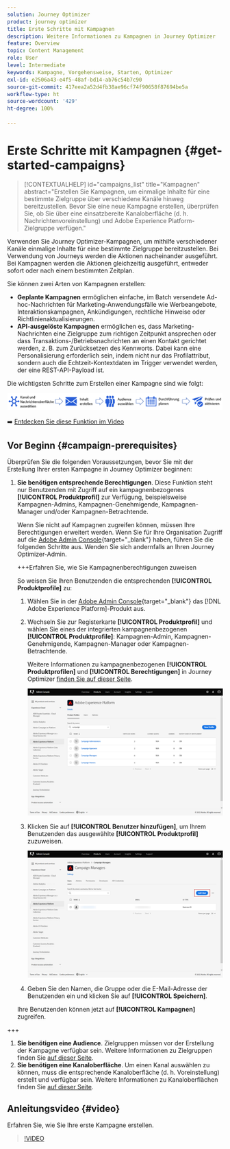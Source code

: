 ```yaml
---
solution: Journey Optimizer
product: journey optimizer
title: Erste Schritte mit Kampagnen
description: Weitere Informationen zu Kampagnen in Journey Optimizer
feature: Overview
topic: Content Management
role: User
level: Intermediate
keywords: Kampagne, Vorgehensweise, Starten, Optimizer
exl-id: e2506a43-e4f5-48af-bd14-ab76c54b7c90
source-git-commit: 417eea2a52d4fb38ae96cf74f90658f87694be5a
workflow-type: ht
source-wordcount: '429'
ht-degree: 100%

---
```


# Erste Schritte mit Kampagnen {#get-started-campaigns}

>[!CONTEXTUALHELP]
>id="campaigns_list"
>title="Kampagnen"
>abstract="Erstellen Sie Kampagnen, um einmalige Inhalte für eine bestimmte Zielgruppe über verschiedene Kanäle hinweg bereitzustellen. Bevor Sie eine neue Kampagne erstellen, überprüfen Sie, ob Sie über eine einsatzbereite Kanaloberfläche (d. h. Nachrichtenvoreinstellung) und Adobe Experience Platform-Zielgruppe verfügen."

Verwenden Sie Journey Optimizer-Kampagnen, um mithilfe verschiedener Kanäle einmalige Inhalte für eine bestimmte Zielgruppe bereitzustellen. Bei Verwendung von Journeys werden die Aktionen nacheinander ausgeführt. Bei Kampagnen werden die Aktionen gleichzeitig ausgeführt, entweder sofort oder nach einem bestimmten Zeitplan.

Sie können zwei Arten von Kampagnen erstellen:

* **Geplante Kampagnen** ermöglichen einfache, im Batch versendete Ad-hoc-Nachrichten für Marketing-Anwendungsfälle wie Werbeangebote, Interaktionskampagnen, Ankündigungen, rechtliche Hinweise oder Richtlinienaktualisierungen.
* **API-ausgelöste Kampagnen** ermöglichen es, dass Marketing-Nachrichten eine Zielgruppe zum richtigen Zeitpunkt ansprechen oder dass Transaktions-/Betriebsnachrichten an einen Kontakt gerichtet werden, z. B. zum Zurücksetzen des Kennworts. Dabei kann eine Personalisierung erforderlich sein, indem nicht nur das Profilattribut, sondern auch die Echtzeit-Kontextdaten im Trigger verwendet werden, der eine REST-API-Payload ist.

Die wichtigsten Schritte zum Erstellen einer Kampagne sind wie folgt:

![](assets/create-campaign-process.png)

➡️ [Entdecken Sie diese Funktion im Video](#video)

## Vor Beginn {#campaign-prerequisites}

Überprüfen Sie die folgenden Voraussetzungen, bevor Sie mit der Erstellung Ihrer ersten Kampagne in Journey Optimizer beginnen:

1. **Sie benötigen entsprechende Berechtigungen**. Diese Funktion steht nur Benutzenden mit Zugriff auf ein kampagnenbezogenes **[!UICONTROL Produktprofil]** zur Verfügung, beispielsweise Kampagnen-Admins, Kampagnen-Genehmigende, Kampagnen-Manager und/oder Kampagnen-Betrachtende.

   Wenn Sie nicht auf Kampagnen zugreifen können, müssen Ihre Berechtigungen erweitert werden. Wenn Sie für Ihre Organisation Zugriff auf die [Adobe Admin Console](https://adminconsole.adobe.com/){target="_blank"} haben, führen Sie die folgenden Schritte aus. Wenden Sie sich andernfalls an Ihren Journey Optimizer-Admin.

   +++Erfahren Sie, wie Sie Kampagnenberechtigungen zuweisen

   So weisen Sie Ihren Benutzenden die entsprechenden **[!UICONTROL Produktprofile]** zu:

   1. Wählen Sie in der [Adobe Admin Console](https://adminconsole.adobe.com/){target="_blank"} das [!DNL Adobe Experience Platform]-Produkt aus.

   1. Wechseln Sie zur Registerkarte **[!UICONTROL Produktprofil]** und wählen Sie eines der integrierten kampagnenbezogenen **[!UICONTROL Produktprofile]**: Kampagnen-Admin, Kampagnen-Genehmigende, Kampagnen-Manager oder Kampagnen-Betrachtende.

      Weitere Informationen zu kampagnenbezogenen **[!UICONTROL Produktprofilen]** und **[!UICONTROL Berechtigungen]** in Journey Optimizer [finden Sie auf dieser Seite](../administration/ootb-product-profiles.md).

      ![](assets/do-not-localize/admin_1.png)

   1. Klicken Sie auf **[!UICONTROL Benutzer hinzufügen]**, um Ihrem Benutzenden das ausgewählte **[!UICONTROL Produktprofil]** zuzuweisen.

      ![](assets/do-not-localize/admin_2.png)

   1. Geben Sie den Namen, die Gruppe oder die E-Mail-Adresse der Benutzenden ein und klicken Sie auf **[!UICONTROL Speichern]**.

   Ihre Benutzenden können jetzt auf **[!UICONTROL Kampagnen]** zugreifen.

+++

1. **Sie benötigen eine Audience**. Zielgruppen müssen vor der Erstellung der Kampagne verfügbar sein. Weitere Informationen zu Zielgruppen finden Sie [auf dieser Seite](../audience/about-audiences.md).
1. **Sie benötigen eine Kanaloberfläche**. Um einen Kanal auswählen zu können, muss die entsprechende Kanaloberfläche (d. h. Voreinstellung) erstellt und verfügbar sein. Weitere Informationen zu Kanaloberflächen finden Sie [auf dieser Seite](../configuration/channel-surfaces.md).

## Anleitungsvideo {#video}

Erfahren Sie, wie Sie Ihre erste Kampagne erstellen.

>[!VIDEO](https://video.tv.adobe.com/v/346680?quality=12)
